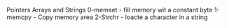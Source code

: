 Pointers Arrays and Strings
0-memset - fill memory wit a constant byte
1-memcpy - Copy memory area
2-Strchr - loacte a character in a string
